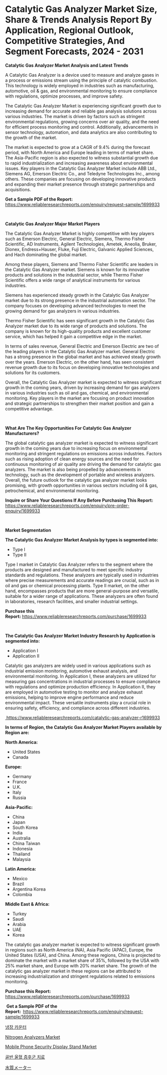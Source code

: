 <p><h1>Catalytic Gas Analyzer Market Size, Share & Trends Analysis Report By Application, Regional Outlook, Competitive Strategies, And Segment Forecasts, 2024 - 2031</h1></p><p><strong>Catalytic Gas Analyzer Market Analysis and Latest Trends</strong></p>
<p><p>A Catalytic Gas Analyzer is a device used to measure and analyze gases in a process or emissions stream using the principle of catalytic combustion. This technology is widely employed in industries such as manufacturing, automotive, oil & gas, and environmental monitoring to ensure compliance with regulations, optimize processes, and improve safety.</p><p>The Catalytic Gas Analyzer Market is experiencing significant growth due to increasing demand for accurate and reliable gas analysis solutions across various industries. The market is driven by factors such as stringent environmental regulations, growing concerns over air quality, and the need for efficient process monitoring and control. Additionally, advancements in sensor technology, automation, and data analytics are also contributing to the growth of the market.</p><p>The market is expected to grow at a CAGR of 9.4% during the forecast period, with North America and Europe leading in terms of market share. The Asia-Pacific region is also expected to witness substantial growth due to rapid industrialization and increasing awareness about environmental issues. Key players in the Catalytic Gas Analyzer Market include ABB Ltd., Siemens AG, Emerson Electric Co., and Teledyne Technologies Inc., among others. These companies are focusing on developing innovative products and expanding their market presence through strategic partnerships and acquisitions.</p></p>
<p><strong>Get a Sample PDF of the Report:&nbsp;</strong> <a href="https://www.reliableresearchreports.com/enquiry/request-sample/1699933">https://www.reliableresearchreports.com/enquiry/request-sample/1699933</a></p>
<p>&nbsp;</p>
<p><strong>Catalytic Gas Analyzer Major Market Players</strong></p>
<p><p>The Catalytic Gas Analyzer Market is highly competitive with key players such as Emerson Electric, General Electric, Siemens, Thermo Fisher Scientific, AD Instruments, Agilent Technologies, Ametek, Aneolia, Bruker, Dionex, Endress+Hauser, Fluke, Fuji Electric, Galvanic Applied Sciences, and Hach dominating the global market.</p><p>Among these players, Siemens and Thermo Fisher Scientific are leaders in the Catalytic Gas Analyzer market. Siemens is known for its innovative products and solutions in the industrial sector, while Thermo Fisher Scientific offers a wide range of analytical instruments for various industries.</p><p>Siemens has experienced steady growth in the Catalytic Gas Analyzer market due to its strong presence in the industrial automation sector. The company focuses on developing advanced technologies to meet the growing demand for gas analyzers in various industries.</p><p>Thermo Fisher Scientific has seen significant growth in the Catalytic Gas Analyzer market due to its wide range of products and solutions. The company is known for its high-quality products and excellent customer service, which has helped it gain a competitive edge in the market.</p><p>In terms of sales revenue, General Electric and Emerson Electric are two of the leading players in the Catalytic Gas Analyzer market. General Electric has a strong presence in the global market and has achieved steady growth over the years. Emerson Electric, on the other hand, has seen consistent revenue growth due to its focus on developing innovative technologies and solutions for its customers.</p><p>Overall, the Catalytic Gas Analyzer market is expected to witness significant growth in the coming years, driven by increasing demand for gas analyzers in various industries such as oil and gas, chemical, and environmental monitoring. Key players in the market are focusing on product innovation and strategic partnerships to strengthen their market position and gain a competitive advantage.</p></p>
<p>&nbsp;</p>
<p><strong>What Are The Key Opportunities For Catalytic Gas Analyzer Manufacturers?</strong></p>
<p><p>The global catalytic gas analyzer market is expected to witness significant growth in the coming years due to increasing focus on environmental monitoring and stringent regulations on emissions across industries. Factors such as rising adoption of clean energy sources and the need for continuous monitoring of air quality are driving the demand for catalytic gas analyzers. The market is also being propelled by advancements in technology, such as the development of portable and wireless analyzers. Overall, the future outlook for the catalytic gas analyzer market looks promising, with growth opportunities in various sectors including oil & gas, petrochemical, and environmental monitoring.</p></p>
<p><strong>Inquire or Share Your Questions If Any Before Purchasing This Report:</strong> <a href="https://www.reliableresearchreports.com/enquiry/pre-order-enquiry/1699933">https://www.reliableresearchreports.com/enquiry/pre-order-enquiry/1699933</a></p>
<p>&nbsp;</p>
<p><strong>Market Segmentation</strong></p>
<p><strong>The Catalytic Gas Analyzer Market Analysis by types is segmented into:</strong></p>
<p><ul><li>Type I</li><li>Type II</li></ul></p>
<p><p>Type I market in Catalytic Gas Analyzer refers to the segment where the products are designed and manufactured to meet specific industry standards and regulations. These analyzers are typically used in industries where precise measurements and accurate readings are crucial, such as in oil and gas or chemical processing plants. Type II market, on the other hand, encompasses products that are more general-purpose and versatile, suitable for a wider range of applications. These analyzers are often found in laboratories, research facilities, and smaller industrial settings.</p></p>
<p><strong>Purchase this Report:&nbsp;</strong><a href="https://www.reliableresearchreports.com/purchase/1699933">https://www.reliableresearchreports.com/purchase/1699933</a></p>
<p>&nbsp;</p>
<p><strong>The Catalytic Gas Analyzer Market Industry Research by Application is segmented into:</strong></p>
<p><ul><li>Application I</li><li>Application II</li></ul></p>
<p><p>Catalytic gas analyzers are widely used in various applications such as industrial emission monitoring, automotive exhaust analysis, and environmental monitoring. In Application I, these analyzers are utilized for measuring gas concentrations in industrial processes to ensure compliance with regulations and optimize production efficiency. In Application II, they are employed in automotive testing to monitor and analyze exhaust emissions, helping to improve engine performance and reduce environmental impact. These versatile instruments play a crucial role in ensuring safety, efficiency, and compliance across different industries.</p></p>
<p><a href="https://www.reliableresearchreports.com/catalytic-gas-analyzer-r1699933">&nbsp;https://www.reliableresearchreports.com/catalytic-gas-analyzer-r1699933</a></p>
<p><strong>In terms of Region, the Catalytic Gas Analyzer Market Players available by Region are:</strong></p>
<p>
    <p> <strong> North America: </strong>
        <ul>
            <li>United States</li>
            <li>Canada</li>
        </ul>
        </p> 
    <p> <strong> Europe: </strong>
        <ul>
            <li>Germany</li>
            <li>France</li>
            <li>U.K.</li>
            <li>Italy</li>
            <li>Russia</li>
        </ul>
        </p> 
    <p> <strong> Asia-Pacific: </strong>
        <ul>
            <li>China</li>
            <li>Japan</li>
            <li>South Korea</li>
            <li>India</li>
            <li>Australia</li>
            <li>China Taiwan</li>
            <li>Indonesia</li>
            <li>Thailand</li>
            <li>Malaysia</li>
        </ul>
        </p> 
    <p> <strong> Latin America: </strong>
        <ul>
            <li>Mexico</li>
            <li>Brazil</li>
            <li>Argentina Korea</li>
            <li>Colombia</li>
        </ul>
        </p> 
    <p> <strong> Middle East & Africa: </strong>
        <ul>
            <li>Turkey</li>
            <li>Saudi</li>
            <li>Arabia</li>
            <li>UAE</li>
            <li>Korea</li>
        </ul>
    </p>
    </p>
<p><p>The catalytic gas analyzer market is expected to witness significant growth in regions such as North America (NA), Asia Pacific (APAC), Europe, the United States (USA), and China. Among these regions, China is projected to dominate the market with a market share of 35%, followed by the USA with 25% market share, and Europe with 20% market share. The growth of the catalytic gas analyzer market in these regions can be attributed to increasing industrialization and stringent regulations related to emissions monitoring.</p></p>
<p><strong>Purchase this Report: </strong><a href="https://www.reliableresearchreports.com/purchase/1699933">https://www.reliableresearchreports.com/purchase/1699933</a></p>
<p>&nbsp;<strong>Get a Sample PDF of the Report:&nbsp;&nbsp;</strong><a href="https://www.reliableresearchreports.com/enquiry/request-sample/1699933">https://www.reliableresearchreports.com/enquiry/request-sample/1699933</a></p>
<p><strong></strong></p>
<p><p><a href="https://medium.com/@jackiefauhey9089475/%EB%83%89%EC%9E%A5-%EC%B9%B4%EC%9A%B4%ED%84%B0-%EC%8B%9C%EC%9E%A5-%EB%B6%84%EC%84%9D-cagr-%EC%8B%9C%EC%9E%A5-%EC%84%B8%EB%B6%84%ED%99%94-%EB%B0%8F-%EA%B8%80%EB%A1%9C%EB%B2%8C-%EC%82%B0%EC%97%85-%EA%B0%9C%EC%9A%94-de682dcf946c">냉장 카운터</a></p><p><a href="https://www.linkedin.com/pulse/analyzing-nitrogen-analyzers-market-global-industry-1el9f">Nitrogen Analyzers Market</a></p><p><a href="https://issuu.com/reportprime-2/docs/mobile-phone-security-display-stand-market-size-20">Mobile Phone Security Display Stand Market</a></p><p><a href="https://github.com/vs10l4sfg5c/Market-Research-Report-List-2/blob/main/975388764595.md">골반 울혈 증후군 치료</a></p><p><a href="https://github.com/LeanneBruen2023/Market-Research-Report-List-1/blob/main/569976465938.md">水質メーター</a></p></p>